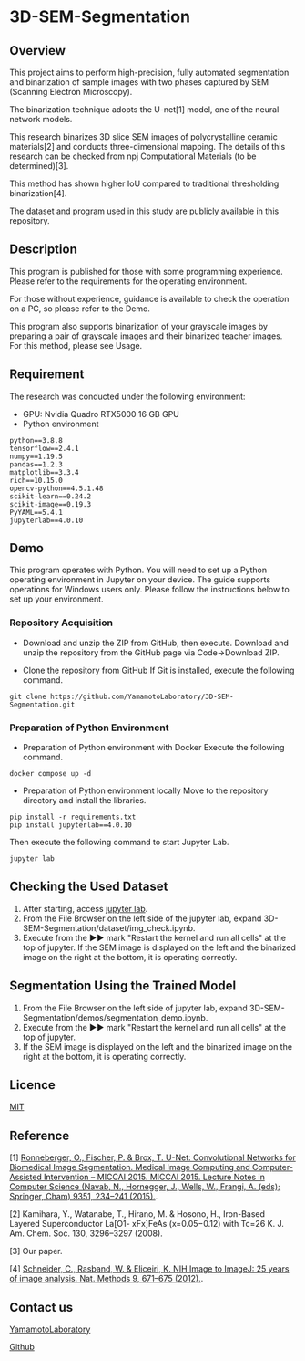 # 3D-SEM-Segmentation

## Overview
This project aims to perform high-precision, fully automated segmentation and binarization of sample images with two phases captured by SEM (Scanning Electron Microscopy).

The binarization technique adopts the U-net[1] model, one of the neural network models.

This research binarizes 3D slice SEM images of polycrystalline ceramic materials[2] and conducts three-dimensional mapping. The details of this research can be checked from npj Computational Materials (to be determined)[3].

This method has shown higher IoU compared to traditional thresholding binarization[4].

The dataset and program used in this study are publicly available in this repository.

## Description
This program is published for those with some programming experience. Please refer to the requirements for the operating environment.

For those without experience, guidance is available to check the operation on a PC, so please refer to the Demo.

This program also supports binarization of your grayscale images by preparing a pair of grayscale images and their binarized teacher images. For this method, please see Usage.

## Requirement
The research was conducted under the following environment:

- GPU: Nvidia Quadro RTX5000 16 GB GPU
- Python environment

```
python==3.8.8
tensorflow==2.4.1
numpy==1.19.5
pandas==1.2.3
matplotlib==3.3.4
rich==10.15.0
opencv-python==4.5.1.48
scikit-learn==0.24.2
scikit-image==0.19.3
PyYAML==5.4.1
jupyterlab==4.0.10
```

## Demo
This program operates with Python. You will need to set up a Python operating environment in Jupyter on your device.
The guide supports operations for Windows users only. Please follow the instructions below to set up your environment.

### Repository Acquisition

- Download and unzip the ZIP from GitHub, then execute.
Download and unzip the repository from the GitHub page via Code→Download ZIP.

- Clone the repository from GitHub
If Git is installed, execute the following command.

```
git clone https://github.com/YamamotoLaboratory/3D-SEM-Segmentation.git
```

### Preparation of Python Environment
- Preparation of Python environment with Docker
Execute the following command.

```
docker compose up -d
```

- Preparation of Python environment locally
Move to the repository directory and install the libraries.

```
pip install -r requirements.txt
pip install jupyterlab==4.0.10
```

Then execute the following command to start Jupyter Lab.

```
jupyter lab
```

## Checking the Used Dataset
1. After starting, access [jupyter lab](http://localhost:8888/lab?).
2. From the File Browser on the left side of the jupyter lab, expand 3D-SEM-Segmentation/dataset/img_check.ipynb.
3. Execute from the ▶▶ mark "Restart the kernel and run all cells" at the top of jupyter.
If the SEM image is displayed on the left and the binarized image on the right at the bottom, it is operating correctly.

## Segmentation Using the Trained Model
1. From the File Browser on the left side of jupyter lab, expand 3D-SEM-Segmentation/demos/segmentation_demo.ipynb.
2. Execute from the ▶▶ mark "Restart the kernel and run all cells" at the top of jupyter.
3. If the SEM image is displayed on the left and the binarized image on the right at the bottom, it is operating correctly.


## Licence

[MIT](https://github.com/YamamotoLaboratory/3D-SEM-Segmentation/blob/main/LICENSE)

## Reference
[1] [Ronneberger, O., Fischer, P. & Brox, T. U-Net: Convolutional Networks for Biomedical Image
Segmentation. Medical Image Computing and Computer-Assisted Intervention – MICCAI 2015.
MICCAI 2015. Lecture Notes in Computer Science (Navab, N., Hornegger, J., Wells, W., Frangi, A.
(eds); Springer, Cham) 9351, 234–241 (2015).](https://doi.org/10.1007/978-3-319-24574-4_28).

[2] Kamihara, Y., Watanabe, T., Hirano, M. & Hosono, H., Iron-Based Layered Superconductor La[O1-
xFx]FeAs (x=0.05−0.12) with Tc=26 K. J. Am. Chem. Soc. 130, 3296–3297 (2008). 

[3] Our paper.

[4] [Schneider, C., Rasband, W. & Eliceiri, K. NIH Image to ImageJ: 25 years of image analysis. Nat.
Methods 9, 671–675 (2012).](https://doi.org/10.1038/nmeth.2089).

## Contact us
[YamamotoLaboratory](https://web.tuat.ac.jp/~yamamoto/)

[Github](https://github.com/YamamotoLaboratory)